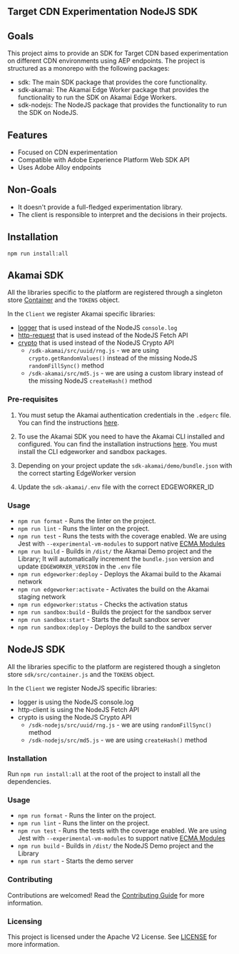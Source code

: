 ## Target CDN Experimentation NodeJS SDK

## Goals

This project aims to provide an SDK for Target CDN based experimentation on different CDN environments using AEP endpoints.
The project is structured as a monorepo with the following packages:
- sdk: The main SDK package that provides the core functionality.
- sdk-akamai: The Akamai Edge Worker package that provides the functionality to run the SDK on Akamai Edge Workers.
- sdk-nodejs: The NodeJS package that provides the functionality to run the SDK on NodeJS.

## Features

- Focused on CDN experimentation
- Compatible with Adobe Experience Platform Web SDK API
- Uses Adobe Alloy endpoints


## Non-Goals

- It doesn't provide a full-fledged experimentation library. 
- The client is responsible to interpret and the decisions in their projects.

## Installation

```
npm run install:all
```

## Akamai SDK

All the libraries specific to the platform are registered through a singleton store [Container](sdk/src/container.js) and the `TOKENS` object.

In the `Client` we register Akamai specific libraries:
- [logger](https://techdocs.akamai.com/edgeworkers/docs/log) that is used instead of the NodeJS `console.log`
- [http-request](https://techdocs.akamai.com/edgeworkers/docs/http-request) that is used instead of the NodeJS Fetch API
- [crypto](https://techdocs.akamai.com/edgeworkers/docs/crypto) that is used instead of the NodeJS Crypto API
  - `/sdk-akamai/src/uuid/rng.js` - we are using `crypto.getRandomValues()` instead of the missing NodeJS `randomFillSync()` method
  - `/sdk-akamai/src/md5.js` - we are using a custom library instead of the missing NodeJS `createHash()` method

### Pre-requisites

1) You must setup the Akamai authentication credentials in the `.edgerc` file. You can find the instructions [here](https://techdocs.akamai.com/developer/docs/set-up-authentication-credentials).

2) To use the Akamai SDK you need to have the Akamai CLI installed and configured. You can find the installation instructions [here](https://techdocs.akamai.com/edgeworkers/docs/akamai-cli).
You must install the CLI edgeworker and sandbox packages.

3) Depending on your project update the `sdk-akamai/demo/bundle.json` with the correct starting EdgeWorker version
4) Update the `sdk-akamai/.env` file with the correct EDGEWORKER_ID


### Usage

- `npm run format` - Runs the linter on the project.
- `npm run lint` - Runs the linter on the project.
- `npm run test` - Runs the tests with the coverage enabled. We are using Jest with `--experimental-vm-modules` to support native [ECMA Modules](https://jestjs.io/docs/ecmascript-modules)
- `npm run build` - Builds in `/dist/` the Akamai Demo project and the Library; It will automatically increment the `bundle.json` version and update `EDGEWORKER_VERSION` in the `.env` file
- `npm run edgeworker:deploy` - Deploys the Akamai build to the Akamai network
- `npm run edgeworker:activate` - Activates the build on the Akamai staging network
- `npm run edgeworker:status` - Checks the activation status
- `npm run sandbox:build` - Builds the project for the sandbox server
- `npm run sandbox:start` - Starts the default sandbox server
- `npm run sandbox:deploy` - Deploys the build to the sandbox server


## NodeJS SDK

All the libraries specific to the platform are registered though a singleton store `sdk/src/container.js` and the `TOKENS` object.

In the `Client` we register NodeJS specific libraries:
- logger is using the NodeJS console.log
- http-client is using the NodeJS Fetch API
- crypto is using the NodeJS Crypto API
    - `/sdk-nodejs/src/uuid/rng.js` - we are using `randomFillSync()` method
    - `/sdk-nodejs/src/md5.js` - we are using `createHash()` method

### Installation

Run `npm run install:all` at the root of the project to install all the dependencies.

### Usage

- `npm run format` - Runs the linter on the project.
- `npm run lint` - Runs the linter on the project.
- `npm run test` - Runs the tests with the coverage enabled. We are using Jest with `--experimental-vm-modules` to support native [ECMA Modules](https://jestjs.io/docs/ecmascript-modules)
- `npm run build` - Builds in `/dist/` the NodeJS Demo project and the Library
- `npm run start` - Starts the demo server

### Contributing

Contributions are welcomed! Read the [Contributing Guide](./.github/CONTRIBUTING.md) for more information.

### Licensing

This project is licensed under the Apache V2 License. See [LICENSE](LICENSE) for more information.
